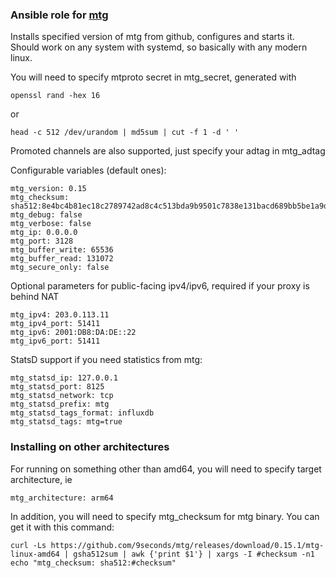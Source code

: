 ### Ansible role for [mtg](https://github.com/9seconds/mtg)
Installs specified version of mtg from github, configures and starts it.
Should work on any system with systemd, so basically with any modern linux.

You will need to specify mtproto secret in mtg_secret, generated with

```
openssl rand -hex 16
```

or

```
head -c 512 /dev/urandom | md5sum | cut -f 1 -d ' '
```

Promoted channels are also supported, just specify your adtag in mtg_adtag

Configurable variables (default ones):
```
mtg_version: 0.15
mtg_checksum: sha512:8e4bc4b81ec18c2789742ad8c4c513bda9b9501c7838e131bacd689bb5be1a9d0502b1a7f16a96fabd84dc0769b34b09c72351c7b04ce09439dffb66a2c597cd
mtg_debug: false
mtg_verbose: false
mtg_ip: 0.0.0.0
mtg_port: 3128
mtg_buffer_write: 65536
mtg_buffer_read: 131072
mtg_secure_only: false
```

Optional parameters for public-facing ipv4/ipv6, required if your proxy is behind NAT
```
mtg_ipv4: 203.0.113.11
mtg_ipv4_port: 51411
mtg_ipv6: 2001:DB8:DA:DE::22
mtg_ipv6_port: 51411
```

StatsD support if you need statistics from mtg:
```
mtg_statsd_ip: 127.0.0.1
mtg_statsd_port: 8125
mtg_statsd_network: tcp
mtg_statsd_prefix: mtg
mtg_statsd_tags_format: influxdb
mtg_statsd_tags: mtg=true
```

### Installing on other architectures
For running on something other than amd64, you will need to specify target architecture, ie

```
mtg_architecture: arm64
```

In addition, you will need to specify mtg_checksum for mtg binary. You can get it with this command:
```
curl -Ls https://github.com/9seconds/mtg/releases/download/0.15.1/mtg-linux-amd64 | gsha512sum | awk {'print $1'} | xargs -I #checksum -n1 echo "mtg_checksum: sha512:#checksum"
```

